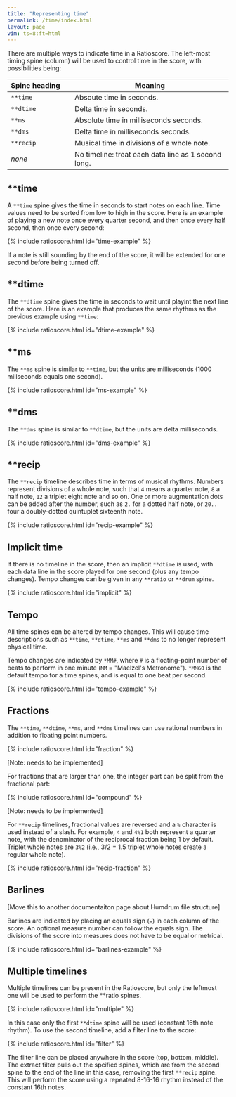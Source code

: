 ```yaml
---
title: "Representing time"
permalink: /time/index.html
layout: page
vim: ts=8:ft=html
---
```


There are multiple ways to indicate time in a Ratioscore.   The
left-most timing spine (column) will be used to control time in the
score, with possibilities being:

| Spine&nbsp;heading&nbsp;&nbsp;&nbsp;&nbsp; | Meaning          |
| -------------- | -------------------------------------------- |
| `**time`       | Absoute time in seconds.                     |
| `**dtime`      | Delta time in seconds.                       |
| `**ms`         | Absolute time in milliseconds seconds.       |
| `**dms`        | Delta time in milliseconds seconds.          |
| `**recip`      | Musical time in divisions of a whole note.   |
| *none*         | No timeline: treat each data line as 1 second long.   |



<h2> **time </h2>

A `**time` spine gives the time in seconds to start notes on each
line.  Time values need to be sorted from low to high in the score.
Here is an example of playing a new note once every quarter second,
and then once every half second, then once every second:

{% include ratioscore.html id="time-example" %}
<script type="application/x-ratioscore" id="time-example">
**time	**ratio	**ratio	**ratio
*	*Ikoto	*Ikoto	*Ikoto
*	*ref:C3	*ref:C4	*ref:C5
0	1	.	.
0.25	.	1	.
0.5	.	.	1
0.75	2	.	.
1.25	.	2	.
1.75	.	.	2
2.25	3	.	.
3.25	.	3	.
4.25	.	.	3
5.25	0	.	.
6.25	.	0	.
7.25	.	.	0
*-	*-	*-	*-
</script>

If a note is still sounding by the end of the score, it will be
extended for one second before being turned off.



<h2> **dtime </h2>

The `**dtime` spine gives the time in seconds to wait until playint
the next line of the score.  Here is an example that produces the
same rhythms as the previous example using `**time`:

{% include ratioscore.html id="dtime-example" %}
<script type="application/x-ratioscore" id="dtime-example">
**dtime	**ratio	**ratio	**ratio
*	*Ikoto	*Ikoto	*Ikoto
*	*ref:C3	*ref:C4	*ref:C5
0.25	1	.	.
0.25	.	1	.
0.25	.	.	1
0.50	2	.	.
0.50	.	2	.
0.50	.	.	2
1.00	3	.	.
1.00	.	3	.
1.00	.	.	3
1.00	0	.	.
1.00	.	0	.
1.00	.	.	0
*-	*-	*-	*-
</script>



<h2> **ms </h2>

The `**ms` spine is similar to `**time`, but the units are milliseconds
(1000 millseconds equals one second).

{% include ratioscore.html id="ms-example" %}
<script type="application/x-ratioscore" id="ms-example">
**ms	**ratio	**ratio	**ratio
*	*Ikoto	*Ikoto	*Ikoto
*	*ref:C3	*ref:C4	*ref:C5
0	1	.	.
250	.	1	.
500	.	.	1
750	2	.	.
1250	.	2	.
1750	.	.	2
2250	3	.	.
3250	.	3	.
4250	.	.	3
5250	0	.	.
6250	.	0	.
7250	.	.	0
*-	*-	*-	*-
</script>



<h2> **dms </h2>

The `**dms` spine is similar to `**dtime`, but the units are delta
milliseconds.

{% include ratioscore.html id="dms-example" %}
<script type="application/x-ratioscore" id="dms-example">
**dms	**ratio	**ratio	**ratio
*	*Ikoto	*Ikoto	*Ikoto
*	*ref:C3	*ref:C4	*ref:C5
250	1	.	.
250	.	1	.
250	.	.	1
500	2	.	.
500	.	2	.
500	.	.	2
1000	3	.	.
1000	.	3	.
1000	.	.	3
1000	0	.	.
1000	.	0	.
1000	.	.	0
*-	*-	*-	*-
</script>


<h2> **recip </h2>

The `**recip` timeline describes time in terms of musical rhythms.
Numbers represent divisions of a whole note, such that `4` means a
quarter note, `8` a half note, `12` a triplet eight note and so on.
One or more augmentation dots can be added after the number, such
as `2.` for a dotted half note, or `20..` four a doubly-dotted
quintuplet sixteenth note.

{% include ratioscore.html id="recip-example" %}
<script type="application/x-ratioscore" id="recip-example">
**recip	**ratio	**ratio	**ratio
*	*Ikoto	*Ikoto	*Ikoto
*	*ref:C3	*ref:C4	*ref:C5
16	1	.	.
16	.	1	.
16	.	.	1
8	2	.	.
8	.	2	.
8	.	.	2
4	3	.	.
4	.	3	.
4	.	.	3
4	0	.	.
4	.	0	.
4	.	.	0
*-	*-	*-	*-
</script>

<h2> Implicit time </h2>

If there is no timeline in the score, then an implicit `**dtime` is used, with each
data line in the score played for one second (plus any tempo changes).  Tempo changes
can be given in any `**ratio` or `**drum` spine.

{% include ratioscore.html id="implicit" %}
<script type="application/x-ratioscore" id="implicit">
**ratio	**ratio	**ratio
*Ikoto	*Ikoto	*Ikoto
*ref:C3	*ref:C4	*ref:C5
*MM240	*	*
1	.	.
.	1	.
.	.	1
2	.	.
.	2	.
.	.	2
*MM150	*	*
3	.	.
.	3	.
.	.	3
0	.	.
.	0	.
.	.	0
*-	*-	*-
</script>


<h2> Tempo </h2>

All time spines can be altered by tempo changes.  This will cause
time descriptions such as `**time`, `**dtime`, `**ms` and `**dms`
to no longer represent physical time.

Tempo changes are indicated by `*MM#`, where `#` is a floating-point
number of beats to perform in one minute (`MM` = "Maelzel's Metronome").
`*MM60` is the default tempo for a time spines, and is equal to one
beat per second.

{% include ratioscore.html id="tempo-example" %}
<script type="application/x-ratioscore" id="tempo-example">
**recip	**ratio	**ratio
*	*Iorgan	*Iclars
*	*ref:C3	*ref:C4
8	1	.
8	.	2/1
*MM68	*	*
8	3/2	.
8	.	4/3
*MM76	*	*
8	5/4	.
8	.	6/5
*MM82	*	*
8	7/6	.
8	.	8/7
*MM90	*	*
8	9/8	.
8	.	10/9
*MM98	*	*
8	11/10	.
8	.	12/11
*MM106	*	*
8	13/12	.
8	.	14/13
*MM114	*	*
8	15/14	.
8	.	16/15
*MM122	*	*
8	17/16	.
8	.	18/17
*MM130	*	*
8	19/18	.
8	.	20/19
*MM60	*	*
8	1	.
8	.	1
8	0	.
8	.	0
*-	*-	*-
</script>



<h2> Fractions </h2>

The `**time`, `**dtime`, `**ms`, and `**dms` timelines can use rational numbers in 
addition to floating point numbers.

{% include ratioscore.html id="fraction" %}
<script type="application/x-ratioscore" id="fraction">
**dtime	**ratio
*	*Iflt
*	*ref:A3
1/2	1
1/2	2
1/4	1
1/4	2
1/8	1
3/8	2
1/12	1
1/12	2
1/12	1
1/12	2
1/12	1
1/12	2
1	1
*-	*-
</script>
[Note: needs to be implemented]


For fractions that are larger than one, the integer part can be split from
the fractional part:

{% include ratioscore.html id="compound" %}
<script type="application/x-ratioscore" id="compound">
**time	**ratio
*	*Iflt
*	*ref:A3
0	1
1/2	2
1	1
1+1/4	2
1+1/2	1
1+5/8	2
1+6/8	1
2	2
2+1/12	1
2+2/12	2
2+3/12	1
2+4/12	2
2+5/12	1
*-	*-
</script>
[Note: needs to be implemented]


For `**recip` timelines, fractional values are reversed and a `%` character is used
instead of a slash.  For example, `4` and `4%1` both represent a quarter note, with the
denominator of the reciprocal fraction being 1 by default.  Triplet whole notes
are `3%2` (i.e., 3/2 = 1.5 triplet whole notes create a regular whole note).

{% include ratioscore.html id="recip-fraction" %}
<script type="application/x-ratioscore" id="recip-fraction">
**recip	**ratio
*	*Iclars
*MM120	*ref:C3
4	1
8	2
8	1
4	3
8	1
8	4
3%2	1
3%2	5
3%2	1
3	6
3	1
3	7
1	1
*-	*-
</script>

<h2> Barlines </h2>

[Move this to another documentaiton page about Humdrum file structure]

Barlines are indicated by placing an equals sign (`=`) in each column of the
score.  An optional measure number can follow the equals sign.  The divisions
of the score into measures does not have to be equal or metrical.

{% include ratioscore.html id="barlines-example" %}
<script type="application/x-ratioscore" id="barlines-example">
**dtime	**ratio
*	*Iflt
*	*ref:A3
=1	=1
1	1
2	3
1	2
=2	=2
0.5	3
0.5	2
1	7/2
2	2
=3	=3
2	8/5
1	3/2
1	1
=4	=4
3	11/10H
1	1_h
*-	*-
</script>



<h2> Multiple timelines </h2>

Multiple timelines can be present in the Ratioscore, but only the leftmost one
will be used to perform the **ratio spines.


{% include ratioscore.html id="multiple" %}
<script type="application/x-ratioscore" id="multiple">
**recip	**recip	**ratio
*	*	*Iflt
*	*	*ref:A3
16	8	1
16	16	2
16	16	1
16	8	2
16	16	1
16	16	2
16	8	1
16	16	2
16	16	1
16	8	2
16	16	1
16	16	2
16	1	1
*-	*-	*-
</script>

In this case only the first `**dtime` spine will be used (constant
16th note rhythm).  To use the second timeline, add a filter line
to the score:

{% include ratioscore.html id="filter" %}
<script type="application/x-ratioscore" id="filter">
!!!filter: extract -s 2-$
**recip	**recip	**ratio
*	*	*Iflt
*	*	*ref:A3
16	8	1
16	16	2
16	16	1
16	8	2
16	16	1
16	16	2
16	8	1
16	16	2
16	16	1
16	8	2
16	16	1
16	16	2
16	1	1
*-	*-	*-
</script>

The filter line can be placed anywhere in the score (top, bottom,
middle).   The extract filter pulls out the spcified spines, which
are from the second spine to the end of the line in this case,
removing the first `**recip` spine.  This will perform the score
using a repeated 8-16-16 rhythm instead of the constant 16th notes.




